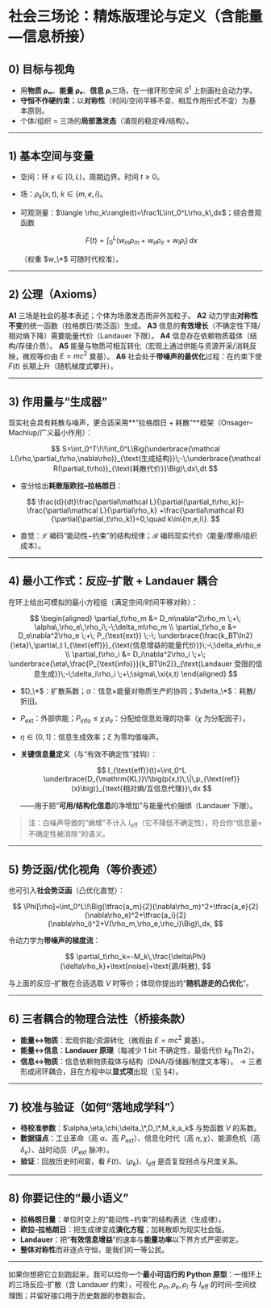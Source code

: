 # 社会三场论：精炼版理论与定义（含能量—信息桥接）

## 0) 目标与视角

* 用**物质 ρₘ**、**能量 ρₑ**、**信息 ρᵢ**三场，在一维环形空间 $S^1$ 上刻画社会动力学。
* **守恒不作硬约束**；以**对称性**（时间/空间平移不变、相互作用形式不变）为基本原则。
* 个体/组织 = 三场的**局部激发态**（涌现的稳定峰/结构）。

---

## 1) 基本空间与变量

* 空间：环 $x\in[0,L)$，周期边界。时间 $t\ge 0$。
* 场：$\rho_k(x,t)$, $k\in\{m,e,i\}$。
* 可观测量：$\langle \rho_k\rangle(t)=\frac1L\int_0^L\rho_k\,dx$；综合景观函数

  $$
  F(t)=\int_0^L\big(w_m\rho_m+w_e\rho_e+w_i\rho_i\big)\,dx
  $$

  （权重 $w_\*$ 可随时代校准）。

---

## 2) 公理（Axioms）

**A1** 三场是社会的基本表述；个体为场激发态而非外加粒子。
**A2** 动力学由**对称性不变**的统一函数（拉格朗日/势泛函）生成。
**A3** 信息的**有效增长**（不确定性下降/相对熵下降）需要能量代价（Landauer 下限）。
**A4** 信息存在依赖物质载体（结构/存储介质）。
**A5** 能量与物质可相互转化（宏观上通过供能与资源开采/消耗反映，微观等价由 $E=mc^2$ 奠基）。
**A6** 社会处于**带噪声的最优化**过程：在约束下使 $F(t)$ 长期上升（随机梯度式攀升）。

---

## 3) 作用量与“生成器”

现实社会具有耗散与噪声，更合适采用\*\*“拉格朗日 + 耗散”\*\*框架（Onsager–Machlup/广义最小作用）：

$$
S=\int_0^T\!\!\int_0^L\Big(\underbrace{\mathcal L(\rho,\partial_t\rho,\nabla\rho)}_{\text{生成结构}}\;-\;\underbrace{\mathcal R(\partial_t\rho)}_{\text{耗散代价}}\Big)\,dx\,dt
$$

* 变分给出**耗散版欧拉–拉格朗日**：

$$
\frac{d}{dt}\frac{\partial\mathcal L}{\partial(\partial_t\rho_k)}-\frac{\partial\mathcal L}{\partial\rho_k}
+\frac{\partial\mathcal R}{\partial(\partial_t\rho_k)}=0,\quad k\in\{m,e,i\}.
$$

* 直觉：$\mathcal L$ 编码“能动性−约束”的结构规律；$\mathcal R$ 编码现实代价（能量/摩擦/组织成本）。

---

## 4) 最小工作式：反应–扩散 + Landauer 耦合

在环上给出可模拟的最小方程组（满足空间/时间平移对称）：

$$
\begin{aligned}
\partial_t\rho_m &= D_m\nabla^2\rho_m \;+\; \alpha\,\rho_e\,\rho_i\;-\;\delta_m\rho_m \\
\partial_t\rho_e &= D_e\nabla^2\rho_e \;+\; P_{\text{ext}} \;-\; \underbrace{\frac{k_BT\ln2}{\eta}\,\partial_t I_{\text{eff}}}_{\text{信息增益的能量代价}}\;-\;\delta_e\rho_e \\
\partial_t\rho_i &= D_i\nabla^2\rho_i \;+\; \underbrace{\eta\,\frac{P_{\text{info}}}{k_BT\ln2}}_{\text{Landauer 受限的信息生成}}\;-\;\delta_i\rho_i \;+\;\sigma\,\xi(x,t)
\end{aligned}
$$

* $D_\*$：扩散系数；$\alpha$：信息×能量对物质生产的协同；$\delta_\*$：耗散/折旧。
* $P_{\text{ext}}$：外部供能；$P_{\text{info}}\le \chi\,\rho_e$：分配给信息处理的功率（$\chi$ 为分配因子）。
* $\eta\in(0,1]$：信息生成效率；$\xi$ 为零均值噪声。
* **关键信息量定义**（与“有效不确定性”挂钩）：

  $$
  I_{\text{eff}}(t)=\int_0^L \underbrace{D_{\mathrm{KL}}\!\big(p(x,t)\,\|\,p_{\text{ref}}(x)\big)}_{\text{相对熵/互信息代理}}\,dx
  $$

  ——用于把“**可用/结构化信息**的净增加”与能量代价捆绑（Landauer 下限）。

> 注：白噪声导致的“熵增”不计入 $I_{\text{eff}}$（它不降低不确定性），符合你“信息量=不确定性被消除”的语义。

---

## 5) 势泛函/优化视角（等价表述）

也可引入**社会势泛函**（凸优化直觉）：

$$
\Phi[\rho]=\int_0^L\!\Big(\tfrac{a_m}{2}(\nabla\rho_m)^2+\tfrac{a_e}{2}(\nabla\rho_e)^2+\tfrac{a_i}{2}(\nabla\rho_i)^2+V(\rho_m,\rho_e,\rho_i)\Big)\,dx,
$$

令动力学为**带噪声的梯度流**：

$$
\partial_t\rho_k=-M_k\,\frac{\delta\Phi}{\delta\rho_k}+\text{noise}+\text{源/耗散},
$$

与上面的反应–扩散在合适选取 $V$ 时等价；体现你提出的“**随机游走的凸优化**”。

---

## 6) 三者耦合的物理合法性（桥接条款）

* **能量↔物质**：宏观供能/资源转化（微观由 $E=mc^2$ 奠基）。
* **能量↔信息**：**Landauer 原理**（每减少 1 bit 不确定性，最低代价 $k_BT\ln2$）。
* **信息↔物质**：信息依赖物质载体与结构（DNA/存储器/制度文本等）。
  → 三者形成闭环耦合，且在方程中以**显式项**出现（见 §4）。

---

## 7) 校准与验证（如何“落地成学科”）

* **待校准参数**：$\alpha,\eta,\chi,\delta_\*,D_\*,M_k,a_k$ 与势函数 $V$ 的系数。
* **数据锚点**：工业革命（高 $\alpha$、高 $P_{\text{ext}}$）、信息化时代（高 $\eta,\chi$）、能源危机（高 $\delta_e$）、战时动员（$P_{\text{ext}}$ 脉冲）。
* **验证**：回放历史时间窗，看 $F(t)$、$\langle\rho_k\rangle$、$I_{\text{eff}}$ 是否复现拐点与尺度关系。

---

## 8) 你要记住的“最小语义”

* **拉格朗日量**：单位时空上的“能动性−约束”的结构表达（生成律）。
* **欧拉–拉格朗日**：把生成律变成**演化方程**；加耗散即为现实社会版。
* **Landauer**：把“**有效信息增益**”的速率与**能量功率**以下界方式严密绑定。
* **整体对称性**而非逐点守恒，是我们的一等公民。

---

如果你想把它立刻跑起来，我可以给你一个**最小可运行的 Python 原型**：一维环上的三场反应–扩散（含 Landauer 约束），可视化 $\rho_m,\rho_e,\rho_i$ 与 $I_{\text{eff}}$ 的时间–空间纹理图；并留好接口用于历史数据的参数拟合。
